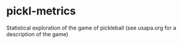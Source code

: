 # pickl-metrics
Statistical exploration of the game of pickleball (see usapa.org for a description of the game)
